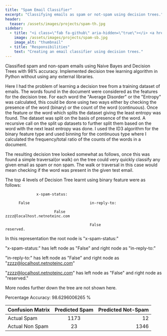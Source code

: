 ```yaml
---
title: "Spam Email Classifier"
excerpt: "Classifying emails as spam or not-spam using decision trees."
header:
  teaser: /assets/images/projects/spam-th.jpg
sidebar:
  - title: "<i class=\"fab fa-github\" aria-hidden=\"true\"></i> <a href=\"https://github.com/yashketkar/B551-Elements-Of-Artificial-Intelligence/tree/master/pssapre-sdarekar-yketkar-a4\">GitHub Repo</a>"
    image: /assets/images/projects/spam-sb.jpg
    image_alt: "thumbnail"
  - title: "Responsibilities"
    text: "Creating an email classifier using decision trees."
---
```

Classified spam and non-spam emails using Naive Bayes and Decision Trees with 98% accuracy. Implemented decision tree learning algorithm in Python without using any external libraries.

Here I had the problem of learning a decision tree from a training dataset of emails. The words found in the document were considered as the features for the decision tree. For each word the "Average Disorder" or the "Entropy" was calculated, this could be done using two ways either by checking the presence of the word (binary) or the count of the word (continuous). Once the feature or the word which splits the dataset giving the least entropy was found. The dataset was split on the basis of presence of the word. A recursive call on the split up datasets to further split them based on the word with the next least entropy was done. I used the ID3 algorithm for the binary feature type and used binning for the continuous type where I calculated the frequency/total ratio of the counts of the words in a document.

The resulting decision tree looked somewhat as follows, once this was found a simple traversal(or walk) on the tree could very quickly classify any given email as spam or non spam. The walk or traversal in this case would mean checking if the word was present in the given test email.

The top 4 levels of Decision Tree learnt using binary feature were as follows:

                  x-spam-status:

          False                           in-reply-to:

                          False                   zzzz@localhost.netnoteinc.com

                                          False                           reserved.

In this representation the root node is "x-spam-status:"

"x-spam-status:" has left node as "False" and right node as "in-reply-to:"

"in-reply-to:" has left node as "False" and right node as "zzzz@localhost.netnoteinc.com"

"zzzz@localhost.netnoteinc.com" has left node as "False" and right node as "reserved."

More nodes further down the tree are not shown here.

Percentage Accuracy: 98.6296006265 %

| Confusion Matrix | Predicted Spam| Predicted Not-Spam  |
| ---------------- |:-------------:| -------------------:|
| Actual Spam      | 1173          |   12                |
| Actual Non Spam  | 23            | 1346                |
